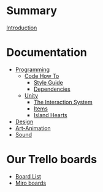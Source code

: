 # Summary

[Introduction](./chapter_1.md)

# Documentation
- [Programming]()
	- [Code How To]()
		- [Style Guide](./Style_Guide.md)
		- [Dependencies](./Dependencies.md)
	- [Unity](./unity.md)
		- [The Interaction System](./Interaction_System.md)
		- [Items](./item_structure.md)
		- [Island Hearts](./Island_hearts.md)
- [Design]()
- [Art-Animation]()
- [Sound]()

# Our Trello boards
- [Board List]()
- [Miro boards]()
